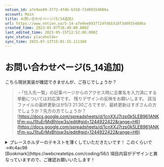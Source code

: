 ```yaml
---
notion_id: a7e9ee89-3772-4fdb-b318-f3d09354886a
account: Main
title: お問い合わせページ(5/14追加)
url: https://www.notion.so/5-14-a7e9ee8937724fdbb318f3d09354886a
created_time: 2023-05-07T16:40:00.000Z
last_edited_time: 2023-05-15T12:52:00.000Z
sync_status: placeholder
sync_time: 2025-07-12T15:01:15.111160
---
```

# お問い合わせページ(5_14追加)

こちら現状実装が確認できませんが、ご存じでしょうか？
> ・「仕入先一覧」の記事ページからのアクセス時に企業名を入力済にする挙動については対応済です。
  残りデザインの反映をお願いします。
該当ファイルの最終更新はが5/3 21:30ごろですが、最終更新はすぎさんの方でしょうか？先方の方でしょうか？
[https://docs.google.com/spreadsheets/d/1cnXXJ7rzp0k5LEB961ANKtFm-xuJ1ltuErMxBhlsw3s/edit#gid=1244922422&range=H6](https://docs.google.com/spreadsheets/d/1cnXXJ7rzp0k5LEB961ANKtFm-xuJ1ltuErMxBhlsw3s/edit#gid=1244922422&range=H6)
<details>
<summary>プレースホルダーのテキストを薄くしていただきたいです！
このくらいで
→#c4ac98</summary>
</details>
  [Bookmark](https://webcreatetips.com/coding/56/)
項目内容がデザインと異なっていますので、ご確認お願いいたします！